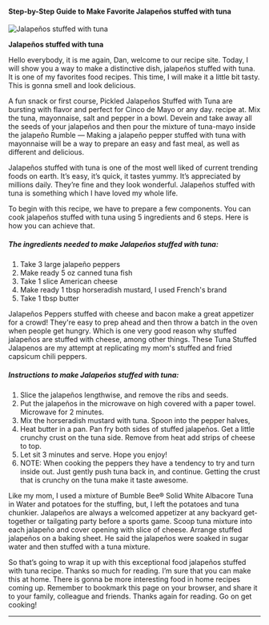             

#### Step-by-Step Guide to Make Favorite Jalapeños stuffed with tuna

![Jalapeños stuffed with tuna](https://img-global.cpcdn.com/recipes/5378945606746112/751x532cq70/jalapenos-stuffed-with-tuna-recipe-main-photo.jpg)

**Jalapeños stuffed with tuna**

Hello everybody, it is me again, Dan, welcome to our recipe site. Today, I will show you a way to make a distinctive dish, jalapeños stuffed with tuna. It is one of my favorites food recipes. This time, I will make it a little bit tasty. This is gonna smell and look delicious.

A fun snack or first course, Pickled Jalapeños Stuffed with Tuna are bursting with flavor and perfect for Cinco de Mayo or any day. recipe at. Mix the tuna, mayonnaise, salt and pepper in a bowl. Devein and take away all the seeds of your jalapeños and then pour the mixture of tuna-mayo inside the jalapeño Rumble — Making a jalapeño pepper stuffed with tuna with mayonnaise will be a way to prepare an easy and fast meal, as well as different and delicious.

Jalapeños stuffed with tuna is one of the most well liked of current trending foods on earth. It’s easy, it’s quick, it tastes yummy. It’s appreciated by millions daily. They’re fine and they look wonderful. Jalapeños stuffed with tuna is something which I have loved my whole life.

To begin with this recipe, we have to prepare a few components. You can cook jalapeños stuffed with tuna using 5 ingredients and 6 steps. Here is how you can achieve that.

##### The ingredients needed to make Jalapeños stuffed with tuna:

1.  Take 3 large jalapeño peppers
2.  Make ready 5 oz canned tuna fish
3.  Take 1 slice American cheese
4.  Make ready 1 tbsp horseradish mustard, I used French's brand
5.  Take 1 tbsp butter

Jalapeños Peppers stuffed with cheese and bacon make a great appetizer for a crowd! They're easy to prep ahead and then throw a batch in the oven when people get hungry. Which is one very good reason why stuffed jalapeños are stuffed with cheese, among other things. These Tuna Stuffed Jalapenos are my attempt at replicating my mom's stuffed and fried capsicum chili peppers.

##### Instructions to make Jalapeños stuffed with tuna:

1.  Slice the jalapeños lengthwise, and remove the ribs and seeds.
2.  Put the jalapeños in the microwave on high covered with a paper towel. Microwave for 2 minutes.
3.  Mix the horseradish mustard with tuna. Spoon into the pepper halves,
4.  Heat butter in a pan. Pan fry both sides of stuffed jalapeños. Get a little crunchy crust on the tuna side. Remove from heat add strips of cheese to top.
5.  Let sit 3 minutes and serve. Hope you enjoy!
6.  NOTE: When cooking the peppers they have a tendency to try and turn inside out. Just gently push tuna back in, and continue. Getting the crust that is crunchy on the tuna make it taste awesome.

Like my mom, I used a mixture of Bumble Bee® Solid White Albacore Tuna in Water and potatoes for the stuffing, but, I left the potatoes and tuna chunkier. Jalapeños are always a welcomed appetizer at any backyard get-together or tailgating party before a sports game. Scoop tuna mixture into each jalapeño and cover opening with slice of cheese. Arrange stuffed jalapeños on a baking sheet. He said the jalapeños were soaked in sugar water and then stuffed with a tuna mixture.

So that’s going to wrap it up with this exceptional food jalapeños stuffed with tuna recipe. Thanks so much for reading. I’m sure that you can make this at home. There is gonna be more interesting food in home recipes coming up. Remember to bookmark this page on your browser, and share it to your family, colleague and friends. Thanks again for reading. Go on get cooking!

* * *